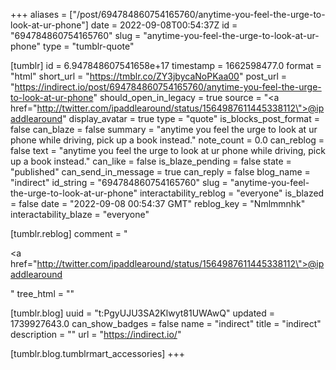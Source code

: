 +++
aliases = ["/post/694784860754165760/anytime-you-feel-the-urge-to-look-at-ur-phone"]
date = 2022-09-08T00:54:37Z
id = "694784860754165760"
slug = "anytime-you-feel-the-urge-to-look-at-ur-phone"
type = "tumblr-quote"

[tumblr]
id = 6.947848607541658e+17
timestamp = 1662598477.0
format = "html"
short_url = "https://tmblr.co/ZY3jbycaNoPKaa00"
post_url = "https://indirect.io/post/694784860754165760/anytime-you-feel-the-urge-to-look-at-ur-phone"
should_open_in_legacy = true
source = "<a href=\"http://twitter.com/ipaddlearound/status/1564987611445338112\">@ipaddlearound</a>"
display_avatar = true
type = "quote"
is_blocks_post_format = false
can_blaze = false
summary = "anytime you feel the urge to look at ur phone while driving, pick up a book instead."
note_count = 0.0
can_reblog = false
text = "anytime you feel the urge to look at ur phone while driving, pick up a book instead."
can_like = false
is_blaze_pending = false
state = "published"
can_send_in_message = true
can_reply = false
blog_name = "indirect"
id_string = "694784860754165760"
slug = "anytime-you-feel-the-urge-to-look-at-ur-phone"
interactability_reblog = "everyone"
is_blazed = false
date = "2022-09-08 00:54:37 GMT"
reblog_key = "Nmlmmnhk"
interactability_blaze = "everyone"

[tumblr.reblog]
comment = "<p><a href=\"http://twitter.com/ipaddlearound/status/1564987611445338112\">@ipaddlearound</a></p>"
tree_html = ""

[tumblr.blog]
uuid = "t:PgyUJU3SA2Klwyt81UWAwQ"
updated = 1739927643.0
can_show_badges = false
name = "indirect"
title = "indirect"
description = ""
url = "https://indirect.io/"

[tumblr.blog.tumblrmart_accessories]
+++
